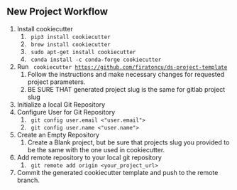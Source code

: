 ## New Project Workflow

1. Install cookiecutter
   1. <code> pip3 install cookiecutter </code>
   2. <code> brew install cookiecutter </code>
   3. <code> sudo apt-get install cookiecutter </code>
   4. <code> conda install -c conda-forge cookiecutter </code>
2. Run <code> cookiecutter https://github.com/firatoncu/ds-project-template </code>
   1. Follow the instructions and make necessary changes for requested project parameters.
   2. BE SURE THAT generated project slug is the same for gitlab project slug
3. Initialize a local Git Repository
4. Configure User for Git Repository
   1. <code> git config user.email <"user.email"> </code>
   2. <code> git config user.name <"user.name"> </code>
5. Create an Empty Repository 
   1. Create a Blank project, but be sure that projects slug you provided to be the same with the one used in cookiecutter.
6. Add remote repository to your local git repository
   1. <code> git remote add origin <your_project_url> </code>
7. Commit the generated cookiecutter template and push to the remote branch.